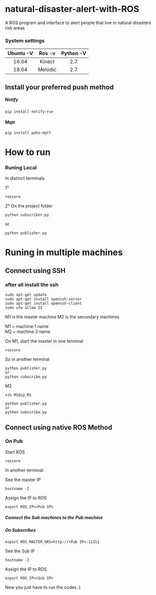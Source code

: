 # natural-disaster-alert-with-ROS
A ROS program and interface to alert people that live in natural disasters risk areas


### System settings



 Ubuntu -V | Ros -v      | Python -V
:-------:  |  :------:   | :---:
16.04      |    Kinect   |  2.7
18.04      |    Melodic  |  2.7


## Install your preferred push method

##### Notify
```
pip install notify-run
```


#### Mqtt

```
pip install paho-mqtt
```


# How to run
### Runing Local

In distinct terminals

1°
```
roscore
```
2° On the project folder
```
python subscriber.py
```
or
```
python publisher.py

```
# Runing in multiple machines


## Connect using SSH
### after all install the ssh
```
sudo apt-get update
sudo apt-get install openssh-server
sudo apt-get install openssh-client
sudo ufw allow 22
```


M1 is the master machine
M2 is the secundary machines

M1 = machine 1 name   
M2 = machine 2 name

On M1, start the master in one terminal

```
roscore
```
So in another terminal
```
python publisher.py
or
python subscribe.py
```

M2

```
ssh M1@ip_M1

python publisher.py
or
python subscribe.py
```

## Connect using native ROS Method

### On Pub

Start ROS
```
roscore
```
In another terminal:

See the master IP
```
hostname -I
```
Assign the IP to ROS
```
export ROS_IP=<Pub IP>
```

##### Connect the Sub machines to the Pub machine
##### On Subscribes
```
export ROS_MASTER_URI=http://<Pub IP>:11311
```
See the Sub IP
```
hostname -I
```
Assign the IP to ROS
```
export ROS_IP=<Sub IP>
```

Now you just have to run the codes :)
